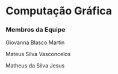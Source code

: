# Computação Gráfica

### Membros da Equipe
Giovanna Blasco Martin

Mateus Silva Vasconcelos

Matheus da Silva Jesus
